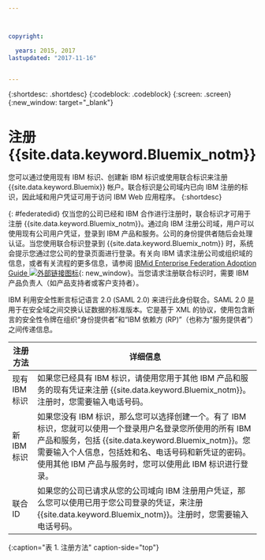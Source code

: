 ```yaml
---



copyright:

  years: 2015, 2017
lastupdated: "2017-11-16"


---
```


{:shortdesc: .shortdesc}
{:codeblock: .codeblock}
{:screen: .screen}
{:new_window: target="_blank"}

# 注册 {{site.data.keyword.Bluemix_notm}}

您可以通过使用现有 IBM 标识、创建新 IBM 标识或使用联合标识来注册 {{site.data.keyword.Bluemix}} 帐户。联合标识是公司域内已向 IBM 注册的标识，因此域和用户凭证可用于访问 IBM Web 应用程序。
{:shortdesc}  

{: #federatedid}
仅当您的公司已经和 IBM 合作进行注册时，联合标识才可用于注册 {{site.data.keyword.Bluemix_notm}}。通过向 IBM 注册公司域，用户可以使用现有公司用户凭证，登录到 IBM 产品和服务。公司的身份提供者随后会处理认证。当您使用联合标识登录到 {{site.data.keyword.Bluemix_notm}} 时，系统会提示您通过您公司的登录页面进行登录。有关向 IBM 请求注册公司或组织域的信息，或者有关流程的更多信息，请参阅 [IBMid Enterprise Federation Adoption Guide ![外部链接图标](../icons/launch-glyph.svg)](https://ibm.box.com/v/IBMid-Federation-Guide){: new_window}。当您请求注册联合标识时，需要 IBM 产品负责人（如产品支持者或客户支持者）。

IBM 利用安全性断言标记语言 2.0 (SAML 2.0) 来进行此身份联合。SAML 2.0 是用于在安全域之间交换认证数据的标准版本。它是基于 XML 的协议，使用包含断言的安全性令牌在组织“身份提供者”和“IBM 依赖方 (RP)”（也称为“服务提供者”）之间传递信息。

| 注册方法| 详细信息|    
|-----------------|---------|
|现有 IBM 标识| 如果您已经具有 IBM 标识，请使用您用于其他 IBM 产品和服务的现有凭证来注册 {{site.data.keyword.Bluemix_notm}}。注册时，您需要输入电话号码。|
|新 IBM 标识| 如果您没有 IBM 标识，那么您可以选择创建一个。有了 IBM 标识，您就可以使用一个登录用户名登录您所使用的所有 IBM 产品和服务，包括 {{site.data.keyword.Bluemix_notm}}。您需要输入个人信息，包括姓和名、电话号码和新凭证的密码。使用其他 IBM 产品与服务时，您可以使用此 IBM 标识进行登录。|
|联合 ID| 如果您的公司已请求从您的公司域向 IBM 注册用户凭证，那么您可以使用已用于您公司登录的凭证，来注册 {{site.data.keyword.Bluemix_notm}}。注册时，您需要输入电话号码。|
{:caption="表 1. 注册方法" caption-side="top"}
